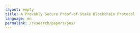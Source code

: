 ```yaml
---
layout: empty
title: A Provably Secure Proof-of-Stake Blockchain Protocol
language: en
permalink: /research/papers/pos/
---
```

<script>location.href='http://eprint.iacr.org/2016/889';</script>
